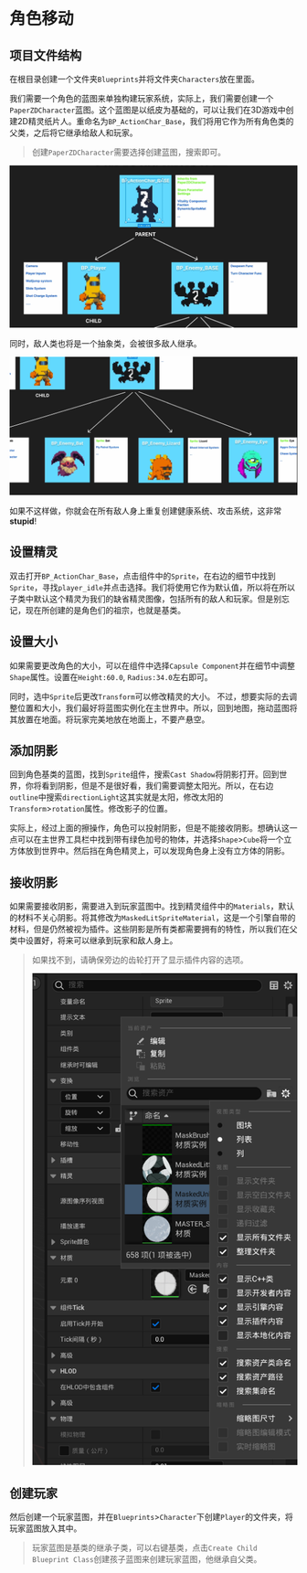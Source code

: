 # 角色移动

## 项目文件结构

在根目录创建一个文件夹`Blueprints`并将文件夹`Characters`放在里面。

我们需要一个角色的蓝图来单独构建玩家系统，实际上，我们需要创建一个`PaperZDCharacter`蓝图。这个蓝图是以纸皮为基础的，可以让我们在3D游戏中创建2D精灵纸片人。重命名为`BP_ActionChar_Base`，我们将用它作为所有角色类的父类，之后将它继承给敌人和玩家。

> 创建`PaperZDCharacter`需要选择创建蓝图，搜索即可。

![image-20240723234826177](https://raw.githubusercontent.com/CCCCOOH/PicturesBed/master/202407232348945.png)

同时，敌人类也将是一个抽象类，会被很多敌人继承。

![image-20240723234953969](https://raw.githubusercontent.com/CCCCOOH/PicturesBed/master/202407232349763.png)

如果不这样做，你就会在所有敌人身上重复创建健康系统、攻击系统，这非常 **stupid**!

## 设置精灵

双击打开`BP_ActionChar_Base`，点击组件中的`Sprite`，在右边的细节中找到`Sprite`，寻找`player_idle`并点击选择。我们将使用它作为默认值，所以将在所以子类中默认这个精灵为我们的缺省精灵图像，包括所有的敌人和玩家。但是别忘记，现在所创建的是角色们的祖宗，也就是基类。

## 设置大小

如果需要更改角色的大小，可以在组件中选择`Capsule Component`并在细节中调整`Shape`属性。设置在`Height:60.0`, `Radius:34.0`左右即可。

同时，选中`Sprite`后更改`Transform`可以修改精灵的大小。 不过，想要实际的去调整位置和大小，我们最好将蓝图实例化在主世界中。所以，回到地图，拖动蓝图将其放置在地面。将玩家完美地放在地面上，不要产悬空。

## 添加阴影

回到角色基类的蓝图，找到`Sprite`组件，搜索`Cast Shadow`将阴影打开。回到世界，你将看到阴影，但是不是很好看，我们需要调整太阳光。所以，在右边`outline`中搜索`directionLight`这其实就是太阳，修改太阳的`Transform`>`rotation`属性。修改影子的位置。

实际上，经过上面的擦操作，角色可以投射阴影，但是不能接收阴影。想确认这一点可以在主世界工具栏中找到带有绿色加号的物体，并选择`Shape`>`Cube`将一个立方体放到世界中。然后挡在角色精灵上，可以发现角色身上没有立方体的阴影。

## 接收阴影

如果需要接收阴影，需要进入到玩家蓝图中。找到精灵组件中的`Materials`，默认的材料不关心阴影。将其修改为`MaskedLitSpriteMaterial`，这是一个引擎自带的材料，但是仍然被视为插件。这些阴影是所有类都需要拥有的特性，所以我们在父类中设置好，将来可以继承到玩家和敌人身上。

> 如果找不到，请确保旁边的齿轮打开了显示插件内容的选项。
>
> ![image-20240724002118467](https://raw.githubusercontent.com/CCCCOOH/PicturesBed/master/202407240021251.png)

## 创建玩家

然后创建一个玩家蓝图，并在`Blueprints`>`Character`下创建`Player`的文件夹，将玩家蓝图放入其中。

> 玩家蓝图是基类的继承子类，可以右键基类，点击`Create Child Blueprint Class`创建孩子蓝图来创建玩家蓝图，他继承自父类。